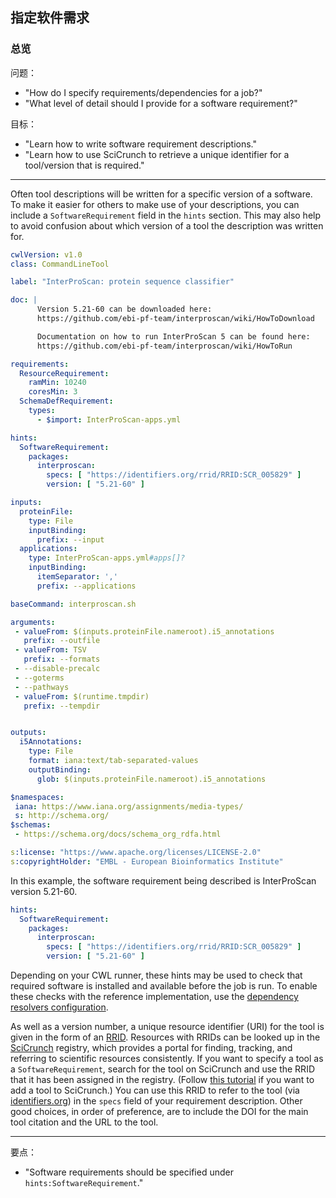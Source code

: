## 指定软件需求

### 总览

问题：

* "How do I specify requirements/dependencies for a job?"
* "What level of detail should I provide for a software requirement?"

目标：

* "Learn how to write software requirement descriptions."
* "Learn how to use SciCrunch to retrieve a unique identifier for a tool/version
that is required."

-----

Often tool descriptions will be written for a specific version of a software. To
make it easier for others to make use of your descriptions, you can include a
`SoftwareRequirement` field in the `hints` section.
This may also help to avoid confusion about which version of a tool the
description was written for.

~~~YAML
cwlVersion: v1.0
class: CommandLineTool

label: "InterProScan: protein sequence classifier"

doc: |
      Version 5.21-60 can be downloaded here:
      https://github.com/ebi-pf-team/interproscan/wiki/HowToDownload

      Documentation on how to run InterProScan 5 can be found here:
      https://github.com/ebi-pf-team/interproscan/wiki/HowToRun

requirements:
  ResourceRequirement:
    ramMin: 10240
    coresMin: 3
  SchemaDefRequirement:
    types:
      - $import: InterProScan-apps.yml

hints:
  SoftwareRequirement:
    packages:
      interproscan:
        specs: [ "https://identifiers.org/rrid/RRID:SCR_005829" ]
        version: [ "5.21-60" ]

inputs:
  proteinFile:
    type: File
    inputBinding:
      prefix: --input
  applications:
    type: InterProScan-apps.yml#apps[]?
    inputBinding:
      itemSeparator: ','
      prefix: --applications

baseCommand: interproscan.sh

arguments:
 - valueFrom: $(inputs.proteinFile.nameroot).i5_annotations
   prefix: --outfile
 - valueFrom: TSV
   prefix: --formats
 - --disable-precalc
 - --goterms
 - --pathways
 - valueFrom: $(runtime.tmpdir)
   prefix: --tempdir


outputs:
  i5Annotations:
    type: File
    format: iana:text/tab-separated-values
    outputBinding:
      glob: $(inputs.proteinFile.nameroot).i5_annotations

$namespaces:
 iana: https://www.iana.org/assignments/media-types/
 s: http://schema.org/
$schemas:
 - https://schema.org/docs/schema_org_rdfa.html

s:license: "https://www.apache.org/licenses/LICENSE-2.0"
s:copyrightHolder: "EMBL - European Bioinformatics Institute"

~~~


In this example, the software requirement being described is InterProScan
version 5.21-60.

~~~YAML
hints:
  SoftwareRequirement:
    packages:
      interproscan:
        specs: [ "https://identifiers.org/rrid/RRID:SCR_005829" ]
        version: [ "5.21-60" ]
~~~


Depending on your CWL runner, these hints may be used to check
that required software is installed and available before the job is run. To enable
these checks with the reference implementation, use the [dependency resolvers configuration][dependencies].

As well as a version number, a unique resource identifier (URI) for the tool is
given in the form of an [RRID][rrid]. Resources with RRIDs can be looked up in the
[SciCrunch][scicrunch] registry, which provides a portal for finding, tracking,
and referring to scientific resources consistently. If you want to specify a
tool as a `SoftwareRequirement`, search for the tool on SciCrunch and use the
RRID that it has been assigned in the registry. (Follow [this tutorial][scicrunch-add-tool]
if you want to add a tool to SciCrunch.) You can use this RRID to refer
to the tool (via [identifiers.org][identifiers]) in the `specs` field of your
requirement description. Other good choices, in order of preference, are to
include the DOI for the main tool citation and the URL to the tool.

-----

要点：

* "Software requirements should be specified under `hints:SoftwareRequirement`."

[rrid]: https://scicrunch.org/resources/about/resource
[scicrunch]: https://scicrunch.org/
[dependencies]: https://github.com/common-workflow-language/cwltool#leveraging-softwarerequirements-beta
[identifiers]: https://identifiers.org/
[scicrunch-add-tool]: https://scicrunch.org/page/tutorials/336
